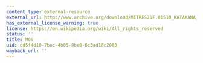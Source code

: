 ```yaml
---
content_type: external-resource
external_url: http://www.archive.org/download/MITRES21F.01S10_KATAKANA_EXERCISES/5b7.mov
has_external_license_warning: true
license: https://en.wikipedia.org/wiki/All_rights_reserved
status: ''
title: MOV
uid: cd5f4d10-7bec-4b05-9be0-6c3ad18c2083
wayback_url: ''
---
```

